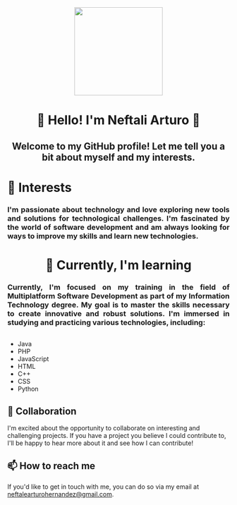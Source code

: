 <div id="header" align="center">
    <img src="https://media.giphy.com/media/scZPhLqaVOM1qG4lT9/giphy.gif" width="200">
    <h1 align="center">👋 Hello! I'm Neftali Arturo 👋</h1>
    <h2 align="center">Welcome to my GitHub profile! Let me tell you a bit about myself and my interests.</h2>
    <h1 align="left">👀 Interests</h1>
    <h3 align="justify" >I'm passionate about technology and love exploring new tools and solutions for technological
        challenges. I'm fascinated by the world of software development and am always looking for ways to improve
        my skills and learn new technologies.
    </h3>
    <div >
        <h1 align="center" >🌱 Currently, I'm learning</h1>
        <h3 align="justify">Currently, I'm focused on my training 
            in the field of Multiplatform Software Development as part 
            of my Information Technology degree. My goal is to master the 
            skills necessary to create innovative and robust solutions. 
            I'm immersed in studying and practicing various technologies, including:
        </h3>
        <img src="https://img.shields.io/badge/MySQL-005C84?style=for-the-badge&logo=mysql&logoColor=white" alt="">
    </div>

</div> 

- Java
- PHP
- JavaScript
- HTML
- C++
- CSS
- Python
## 💞️ Collaboration
I'm excited about the opportunity to collaborate on interesting and challenging projects. If you have a project you believe I could contribute to, I'll be happy to hear more about it and see how I can contribute!

## 📫 How to reach me
If you'd like to get in touch with me, you can do so via my email at neftalearturohernandez@gmail.com.
